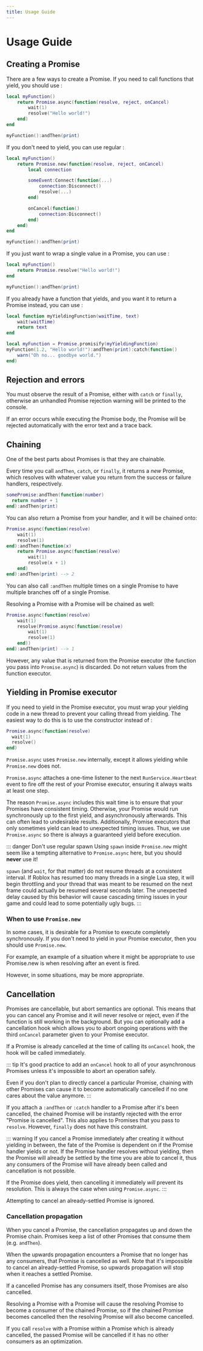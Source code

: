 ```yaml
---
title: Usage Guide
---
```


# Usage Guide

## Creating a Promise

There are a few ways to create a Promise. If you need to call functions that yield, you should use <ApiLink to="Promise.async" />:

```lua
local myFunction()
	return Promise.async(function(resolve, reject, onCancel)
		wait(1)
		resolve("Hello world!")
	end)
end

myFunction():andThen(print)
```

If you don't need to yield, you can use regular <ApiLink to="Promise.new" />:

```lua
local myFunction()
	return Promise.new(function(resolve, reject, onCancel)
		local connection

		someEvent:Connect(function(...)
			connection:Disconnect()
			resolve(...)
		end)

		onCancel(function()
			connection:Disconnect()
		end)
	end)
end

myFunction():andThen(print)
```

If you just want to wrap a single value in a Promise, you can use <ApiLink to="Promise.resolve" />:

```lua
local myFunction()
	return Promise.resolve("Hello world!")
end

myFunction():andThen(print)
```

If you already have a function that yields, and you want it to return a Promise instead, you can use <ApiLink to="Promise.promisify" />:

```lua
local function myYieldingFunction(waitTime, text)
	wait(waitTime)
	return text
end

local myFunction = Promise.promisify(myYieldingFunction)
myFunction(1.2, "Hello world!"):andThen(print):catch(function()
	warn("Oh no... goodbye world.")
end)
```

## Rejection and errors

You must observe the result of a Promise, either with `catch` or `finally`, otherwise an unhandled Promise rejection warning will be printed to the console.

If an error occurs while executing the Promise body, the Promise will be rejected automatically with the error text and a trace back.

## Chaining

One of the best parts about Promises is that they are chainable.

Every time you call `andThen`, `catch`, or `finally`, it returns a *new* Promise, which resolves with whatever value you return from the success or failure handlers, respectively.

```lua
somePromise:andThen(function(number)
  return number + 1
end):andThen(print)
```

You can also return a Promise from your handler, and it will be chained onto:

```lua
Promise.async(function(resolve)
	wait(1)
	resolve(1)
end):andThen(function(x)
	return Promise.async(function(resolve)
		wait(1)
		resolve(x + 1)
	end)
end):andThen(print) --> 2
```

You can also call `:andThen` multiple times on a single Promise to have multiple branches off of a single Promise.

Resolving a Promise with a Promise will be chained as well:
```lua
Promise.async(function(resolve)
	wait(1)
	resolve(Promise.async(function(resolve)
		wait(1)
		resolve(1)
	end))
end):andThen(print) --> 1
```

However, any value that is returned from the Promise executor (the function you pass into `Promise.async`) is discarded. Do not return values from the function executor.

## Yielding in Promise executor

If you need to yield in the Promise executor, you must wrap your yielding code in a new thread to prevent your calling thread from yielding. The easiest way to do this is to use the <ApiLink to="Promise.async" /> constructor instead of <ApiLink to="Promise.new" />:

```lua
Promise.async(function(resolve)
  wait(1)
  resolve()
end)
```

`Promise.async` uses `Promise.new` internally, except it allows yielding while `Promise.new` does not.

`Promise.async` attaches a one-time listener to the next `RunService.Heartbeat` event to fire off the rest of your Promise executor, ensuring it always waits at least one step.

The reason `Promise.async` includes this wait time is to ensure that your Promises have consistent timing. Otherwise, your Promise would run synchronously up to the first yield, and asynchronously afterwards. This can often lead to undesirable results. Additionally, Promise executors that only sometimes yield can lead to unexpected timing issues. Thus, we use `Promise.async` so there is always a guaranteed yield before execution.

::: danger Don't use regular spawn
Using `spawn` inside `Promise.new` might seem like a tempting alternative to `Promise.async` here, but you should **never** use it!

`spawn` (and `wait`, for that matter) do not resume threads at a consistent interval. If Roblox has resumed too many threads in a single Lua step, it will begin throttling and your thread that was meant to be resumed on the next frame could actually be resumed several seconds later. The unexpected delay caused by this behavior will cause cascading timing issues in your game and could lead to some potentially ugly bugs.
:::

### When to use `Promise.new`
In some cases, it is desirable for a Promise to execute completely synchronously. If you don't need to yield in your Promise executor, then you should use `Promise.new`.

For example, an example of a situation where it might be appropriate to use Promise.new is when resolving after an event is fired.

However, in some situations, <ApiLink to="Promise.resolve" /> may be more appropriate.

## Cancellation
Promises are cancellable, but abort semantics are optional. This means that you can cancel any Promise and it will never resolve or reject, even if the function is still working in the background. But you can optionally add a cancellation hook which allows you to abort ongoing operations with the third `onCancel` parameter given to your Promise executor.

If a Promise is already cancelled at the time of calling its `onCancel` hook, the hook will be called immediately.

::: tip
It's good practice to add an `onCancel` hook to all of your asynchronous Promises unless it's impossible to abort an operation safely.

Even if you don't plan to directly cancel a particular Promise, chaining with other Promises can cause it to become automatically cancelled if no one cares about the value anymore.
:::

If you attach a `:andThen` or `:catch` handler to a Promise after it's been cancelled, the chained Promise will be instantly rejected with the error "Promise is cancelled". This also applies to Promises that you pass to `resolve`. However, `finally` does not have this constraint.

::: warning
If you cancel a Promise immediately after creating it without yielding in between, the fate of the Promise is dependent on if the Promise handler yields or not. If the Promise handler resolves without yielding, then the Promise will already be settled by the time you are able to cancel it, thus any consumers of the Promise will have already been called and cancellation is not possible.

If the Promise does yield, then cancelling it immediately *will* prevent its resolution. This is always the case when using `Promise.async`.
:::

Attempting to cancel an already-settled Promise is ignored.

### Cancellation propagation
When you cancel a Promise, the cancellation propagates up and down the Promise chain. Promises keep a list of other Promises that consume them (e.g. `andThen`).

When the upwards propagation encounters a Promise that no longer has any consumers, that Promise is cancelled as well. Note that it's impossible to cancel an already-settled Promise, so upwards propagation will stop when it reaches a settled Promise.

If a cancelled Promise has any consumers itself, those Promises are also cancelled.

Resolving a Promise with a Promise will cause the resolving Promise to become a consumer of the chained Promise, so if the chained Promise becomes cancelled then the resolving Promise will also become cancelled.

If you call `resolve` with a Promise within a Promise which is already cancelled, the passed Promise will be cancelled if it has no other consumers as an optimization.